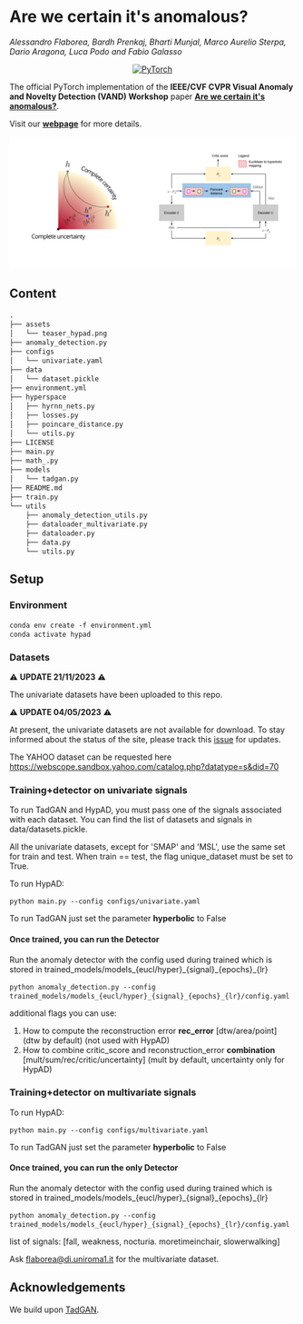 # Are we certain it's anomalous?
_Alessandro Flaborea, Bardh Prenkaj, Bharti Munjal, Marco Aurelio Sterpa, Dario Aragona, Luca Podo and Fabio Galasso_

<p align="center">
    <a href="https://pytorch.org/get-started/locally/"><img alt="PyTorch" src="https://img.shields.io/badge/-PyTorch-red?logo=pytorch&labelColor=gray"></a>
</p>

The official PyTorch implementation of the **IEEE/CVF CVPR Visual Anomaly and Novelty Detection (VAND) Workshop** paper [**Are we certain it's anomalous?**](https://openaccess.thecvf.com/content/CVPR2023W/VAND/papers/Flaborea_Are_We_Certain_Its_Anomalous_CVPRW_2023_paper.pdf).

Visit our [**webpage**](https://www.pinlab.org/hypad) for more details.

![teaser](assets/teaser_hypad.png)

## Content
```
.
├── assets
│   └── teaser_hypad.png
├── anomaly_detection.py
├── configs
│   └── univariate.yaml
├── data
│   └── dataset.pickle
├── environment.yml
├── hyperspace
│   ├── hyrnn_nets.py
│   ├── losses.py
│   ├── poincare_distance.py
│   └── utils.py
├── LICENSE
├── main.py
├── math_.py
├── models
│   └── tadgan.py
├── README.md
├── train.py
└── utils
    ├── anomaly_detection_utils.py
    ├── dataloader_multivariate.py
    ├── dataloader.py
    ├── data.py
    └── utils.py
```
## Setup
### Environment
```
conda env create -f environment.yml
conda activate hypad
```

### Datasets
:warning: **UPDATE 21/11/2023** :warning:

The univariate datasets have been uploaded to this repo.

:warning: **UPDATE 04/05/2023** :warning:

At present, the univariate datasets are not available for download. To stay informed about the status of the site, please track this [issue](https://github.com/sintel-dev/Orion/issues/415) for updates.

The YAHOO dataset can be requested here https://webscope.sandbox.yahoo.com/catalog.php?datatype=s&did=70



### **Training+detector** on univariate signals 

To run TadGAN and HypAD, you must pass one of the signals associated with each dataset. 
You can find the list of datasets and signals in data/datasets.pickle.

All the univariate datasets, except for 'SMAP' and 'MSL', use the same set for train and test. 
When train == test, the flag unique_dataset must be set to True. 

To run HypAD:
```
python main.py --config configs/univariate.yaml
```
To run TadGAN just set the parameter **hyperbolic** to False


#### Once trained, you can run the **Detector**

Run the anomaly detector with the config used during trained which is stored in trained_models/models_{eucl/hyper}\_{signal}\_{epochs}_{lr}
```
python anomaly_detection.py --config trained_models/models_{eucl/hyper}_{signal}_{epochs}_{lr}/config.yaml
```
additional flags you can use:
1. How to compute the reconstruction error **rec_error** [dtw/area/point] (dtw by default) (not used with HypAD)
2. How to combine critic_score and reconstruction_error **combination** [mult/sum/rec/critic/uncertainty] (mult by default, uncertainty only for HypAD)


### **Training+detector** on multivariate signals 

To run HypAD:
```
python main.py --config configs/multivariate.yaml
```
To run TadGAN just set the parameter **hyperbolic** to False


#### Once trained, you can run the only **Detector**

Run the anomaly detector with the config used during trained which is stored in trained_models/models_{eucl/hyper}\_{signal}\_{epochs}_{lr}
```
python anomaly_detection.py --config trained_models/models_{eucl/hyper}_{signal}_{epochs}_{lr}/config.yaml
```
list of signals: [fall, weakness, nocturia. moretimeinchair, slowerwalking]

Ask flaborea@di.uniroma1.it for the multivariate dataset.




## Acknowledgements
We build upon [TadGAN](https://arxiv.org/abs/2009.07769).




